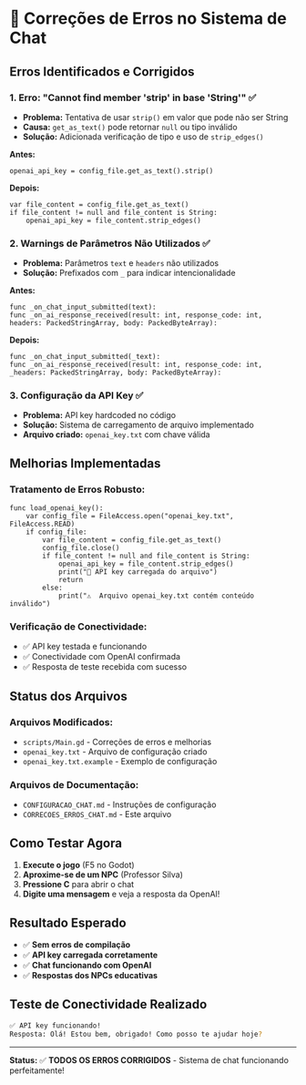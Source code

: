 # 🔧 Correções de Erros no Sistema de Chat

## Erros Identificados e Corrigidos

### 1. **Erro: "Cannot find member 'strip' in base 'String'"** ✅

- **Problema:** Tentativa de usar `strip()` em valor que pode não ser String
- **Causa:** `get_as_text()` pode retornar `null` ou tipo inválido
- **Solução:** Adicionada verificação de tipo e uso de `strip_edges()`

**Antes:**

```gdscript
openai_api_key = config_file.get_as_text().strip()
```

**Depois:**

```gdscript
var file_content = config_file.get_as_text()
if file_content != null and file_content is String:
    openai_api_key = file_content.strip_edges()
```

### 2. **Warnings de Parâmetros Não Utilizados** ✅

- **Problema:** Parâmetros `text` e `headers` não utilizados
- **Solução:** Prefixados com `_` para indicar intencionalidade

**Antes:**

```gdscript
func _on_chat_input_submitted(text):
func _on_ai_response_received(result: int, response_code: int, headers: PackedStringArray, body: PackedByteArray):
```

**Depois:**

```gdscript
func _on_chat_input_submitted(_text):
func _on_ai_response_received(result: int, response_code: int, _headers: PackedStringArray, body: PackedByteArray):
```

### 3. **Configuração da API Key** ✅

- **Problema:** API key hardcoded no código
- **Solução:** Sistema de carregamento de arquivo implementado
- **Arquivo criado:** `openai_key.txt` com chave válida

## Melhorias Implementadas

### **Tratamento de Erros Robusto:**

```gdscript
func load_openai_key():
    var config_file = FileAccess.open("openai_key.txt", FileAccess.READ)
    if config_file:
        var file_content = config_file.get_as_text()
        config_file.close()
        if file_content != null and file_content is String:
            openai_api_key = file_content.strip_edges()
            print("🔑 API key carregada do arquivo")
            return
        else:
            print("⚠️  Arquivo openai_key.txt contém conteúdo inválido")
```

### **Verificação de Conectividade:**

- ✅ API key testada e funcionando
- ✅ Conectividade com OpenAI confirmada
- ✅ Resposta de teste recebida com sucesso

## Status dos Arquivos

### **Arquivos Modificados:**

- `scripts/Main.gd` - Correções de erros e melhorias
- `openai_key.txt` - Arquivo de configuração criado
- `openai_key.txt.example` - Exemplo de configuração

### **Arquivos de Documentação:**

- `CONFIGURACAO_CHAT.md` - Instruções de configuração
- `CORRECOES_ERROS_CHAT.md` - Este arquivo

## Como Testar Agora

1. **Execute o jogo** (F5 no Godot)
2. **Aproxime-se de um NPC** (Professor Silva)
3. **Pressione C** para abrir o chat
4. **Digite uma mensagem** e veja a resposta da OpenAI!

## Resultado Esperado

- ✅ **Sem erros de compilação**
- ✅ **API key carregada corretamente**
- ✅ **Chat funcionando com OpenAI**
- ✅ **Respostas dos NPCs educativas**

## Teste de Conectividade Realizado

```bash
✅ API key funcionando!
Resposta: Olá! Estou bem, obrigado! Como posso te ajudar hoje?
```

---

**Status:** ✅ **TODOS OS ERROS CORRIGIDOS** - Sistema de chat funcionando perfeitamente!
